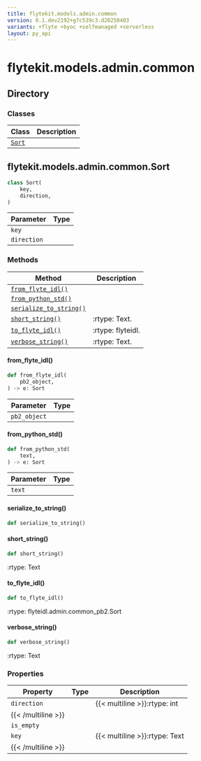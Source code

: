 ```yaml
---
title: flytekit.models.admin.common
version: 0.1.dev2192+g7c539c3.d20250403
variants: +flyte +byoc +selfmanaged +serverless
layout: py_api
---
```


# flytekit.models.admin.common

## Directory

### Classes

| Class | Description |
|-|-|
| [`Sort`](.././flytekit.models.admin.common#flytekitmodelsadmincommonsort) |  |

## flytekit.models.admin.common.Sort

```python
class Sort(
    key,
    direction,
)
```
| Parameter | Type |
|-|-|
| `key` |  |
| `direction` |  |

### Methods

| Method | Description |
|-|-|
| [`from_flyte_idl()`](#from_flyte_idl) |  |
| [`from_python_std()`](#from_python_std) |  |
| [`serialize_to_string()`](#serialize_to_string) |  |
| [`short_string()`](#short_string) | :rtype: Text. |
| [`to_flyte_idl()`](#to_flyte_idl) | :rtype: flyteidl. |
| [`verbose_string()`](#verbose_string) | :rtype: Text. |


#### from_flyte_idl()

```python
def from_flyte_idl(
    pb2_object,
) -> e: Sort
```
| Parameter | Type |
|-|-|
| `pb2_object` |  |

#### from_python_std()

```python
def from_python_std(
    text,
) -> e: Sort
```
| Parameter | Type |
|-|-|
| `text` |  |

#### serialize_to_string()

```python
def serialize_to_string()
```
#### short_string()

```python
def short_string()
```
:rtype: Text


#### to_flyte_idl()

```python
def to_flyte_idl()
```
:rtype: flyteidl.admin.common_pb2.Sort


#### verbose_string()

```python
def verbose_string()
```
:rtype: Text


### Properties

| Property | Type | Description |
|-|-|-|
| `direction` |  | {{< multiline >}}:rtype: int
{{< /multiline >}} |
| `is_empty` |  |  |
| `key` |  | {{< multiline >}}:rtype: Text
{{< /multiline >}} |

